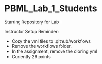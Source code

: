 # PBML_Lab_1_Students

Starting Repository for Lab 1

Instructor Setup Reminder:
- Copy the yml files to .github/workflows
- Remove the workflows folder. 
- In the assignment, remove the cloning yml
- Currently 26 points
